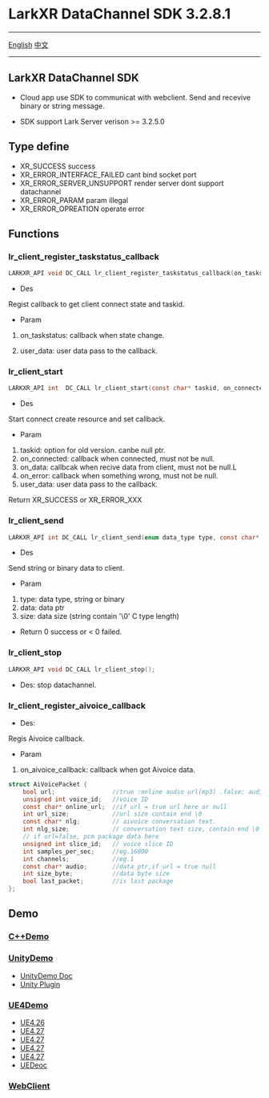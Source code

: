 # LarkXR DataChannel SDK 3.2.8.1

---

[English](./README.md) [中文](./README.zh_CN.md)

---

## LarkXR DataChannel SDK

* Cloud app use SDK to communicat with webclient. Send and recevive binary or string message.

* SDK support Lark Server verison >= 3.2.5.0

## Type define

* XR_SUCCESS                 success
* XR_ERROR_INTERFACE_FAILED  cant bind socket port
* XR_ERROR_SERVER_UNSUPPORT  render server dont support datachannel
* XR_ERROR_PARAM             param illegal
* XR_ERROR_OPREATION         operate error

## Functions

### lr_client_register_taskstatus_callback

```c
LARKXR_API void DC_CALL lr_client_register_taskstatus_callback(on_taskstatus taskstatus,void* user_data = NULL);
```

* Des

Regist callback to get client connect state and taskid.

* Param

1. on_taskstatus: callback when state change.

2. user_data: user data pass to the callback.

### lr_client_start

```c
LARKXR_API int  DC_CALL lr_client_start(const char* taskid, on_connected cb_connected,on_data cb_data,on_disconnected cb_disconnected,void* user_data);
```

* Des

Start connect create resource and set callback.

* Param

1. taskid: option for old version. canbe null ptr.
2. on_connected: callback when connected, must not be null.
3. on_data: callbcak when recive data from client, must not be null.L
4. on_error: callback when something wrong, must not be null.
5. user_data: user data pass to the callback.

Return XR_SUCCESS or XR_ERROR_XXX

### lr_client_send

```c
LARKXR_API int DC_CALL lr_client_send(enum data_type type, const char* data, size_t size);
```

* Des

Send string or binary data to client.

* Param

1. type: data type, string or binary
2. data: data ptr
3. size: data size (string contain '\0' C type length)

* Return 0 success or < 0 failed.

### lr_client_stop

```c
LARKXR_API void DC_CALL lr_client_stop();
```

* Des: stop datachannel.

### lr_client_register_aivoice_callback

* Des:

Regis Aivoice callback.

* Param

1. on_aivoice_callback: callback when got Aivoice data.

```c
struct AiVoicePacket {
    bool url;                //true :online audio url(mp3) .false: audio pack (pcm)
    unsigned int voice_id;   //voice ID
    const char* online_url;  //if url = true url here or null
    int url_size;            //url size contain end \0
    const char* nlg;         // aivoice conversation text.
    int nlg_size;            // conversation text size, contain end \0
    // if url=false, pcm package data here
    unsigned int slice_id;   // voice slice ID
    int samples_per_sec;     //eg.16000
    int channels;            //eg.1
    const char* audio;       //data ptr,if url = true null
    int size_byte;           //data byte size
    bool last_packet;        //is last package
};
```

## Demo

### [C++Demo](./doc/c%2B%2B/)

### [UnityDemo](./doc/unity/)

* [UnityDemo Doc](./doc/unity/README.md)
* [Unity Plugin](./doc/unity/lark_datachannel_unity3d_export_unity2019.unitypackage)

### [UE4Demo](./doc/unreal/)

* [UE4.26](./doc/unreal/app_plugin_426/)
* [UE4.27](./doc/unreal/app_plugin_427/)
* [UE4.27](./doc/unreal/app_plugin_501/)
* [UE4.27](./doc/unreal/app_plugin_510/)
* [UE4.27](./doc/unreal/app_plugin_520/)
* [UEDeoc](./doc/unreal/ue4_datachannel_blueprint.md)

### [WebClient](./doc/unity/webclient/)